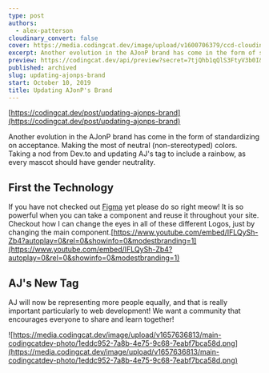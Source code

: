 ```yaml
---
type: post
authors:
  - alex-patterson
cloudinary_convert: false
cover: https://media.codingcat.dev/image/upload/v1600706379/ccd-cloudinary/8bad310b542451b614acb12dcae54bd404363129-1920x1080-1.png
excerpt: Another evolution in the AJonP brand has come in the form of standardizing on acceptance. Making the most of neutral (non-stereotyped) colors. Taking a nod from Dev.to and updating AJ's tag to include a rainbow, as every mascot should have gender neutrality.
preview: https://codingcat.dev/api/preview?secret=7tjQhb1qQlS3FtyV3b0I&selectionType=post&selectionSlug=updating-ajonps-brand&_id=86fe0fafc5874771a4405a675b9bef5b
published: archived
slug: updating-ajonps-brand
start: October 10, 2019
title: Updating AJonP's Brand
---
```


[https://codingcat.dev/post/updating-ajonps-brand](https://codingcat.dev/post/updating-ajonps-brand)

Another evolution in the AJonP brand has come in the form of standardizing on acceptance. Making the most of neutral (non-stereotyped) colors. Taking a nod from Dev.to and updating AJ's tag to include a rainbow, as every mascot should have gender neutrality.

## First the Technology

If you have not checked out [Figma](https://figma.com/) yet please do so right meow! It is so powerful when you can take a component and reuse it throughout your site. Checkout how I can change the eyes in all of these different Logos, just by changing the main component.[https://www.youtube.com/embed/IFLQySh-Zb4?autoplay=0&rel=0&showinfo=0&modestbranding=1](https://www.youtube.com/embed/IFLQySh-Zb4?autoplay=0&rel=0&showinfo=0&modestbranding=1)

## AJ's New Tag

AJ will now be representing more people equally, and that is really important particularly to web development! We want a community that encourages everyone to share and learn together!

![https://media.codingcat.dev/image/upload/v1657636813/main-codingcatdev-photo/1eddc952-7a8b-4e75-9c68-7eabf7bca58d.png](https://media.codingcat.dev/image/upload/v1657636813/main-codingcatdev-photo/1eddc952-7a8b-4e75-9c68-7eabf7bca58d.png)